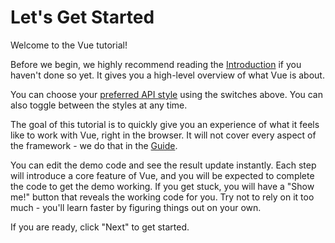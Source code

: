 # Let's Get Started

Welcome to the Vue tutorial!

Before we begin, we highly recommend reading the [Introduction](/guide/introduction.html) if you haven't done so yet. It gives you a high-level overview of what Vue is about.

You can choose your [preferred API style](/guide/introduction.html#api-styles) using the switches above. You can also toggle between the styles at any time.

The goal of this tutorial is to quickly give you an experience of what it feels like to work with Vue, right in the browser. It will not cover every aspect of the framework - we do that in the [Guide](/guide/quick-start.html).

You can edit the demo code and see the result update instantly. Each step will introduce a core feature of Vue, and you will be expected to complete the code to get the demo working. If you get stuck, you will have a "Show me!" button that reveals the working code for you. Try not to rely on it too much - you'll learn faster by figuring things out on your own.

If you are ready, click "Next" to get started.
